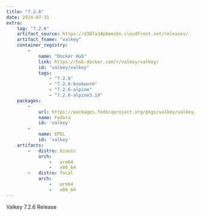 ```yaml
---
title: "7.2.6"
date: 2024-07-31
extra:
    tag: "7.2.6"
    artifact_source: https://d307a34p6mmcbn.cloudfront.net/releases/
    artifact_fname: "valkey"
    container_registry:
        - 
            name: "Docker Hub"
            link: https://hub.docker.com/r/valkey/valkey/
            id: "valkey/valkey"
            tags:
                - "7.2.6"
                - "7.2.6-bookworm"
                - "7.2.6-alpine"
                - "7.2.6-alpine3.19"
    packages:
        -
            url: https://packages.fedoraproject.org/pkgs/valkey/valkey/
            name: Fedora
            id: 'valkey'
        -
            name: EPEL
            id: 'valkey'
    artifacts:
        -   distro: bionic
            arch: 
                -   arm64
                -   x86_64
        -   distro: focal
            arch:
                -   arm64
                -   x86_64
---
```


Valkey 7.2.6 Release
